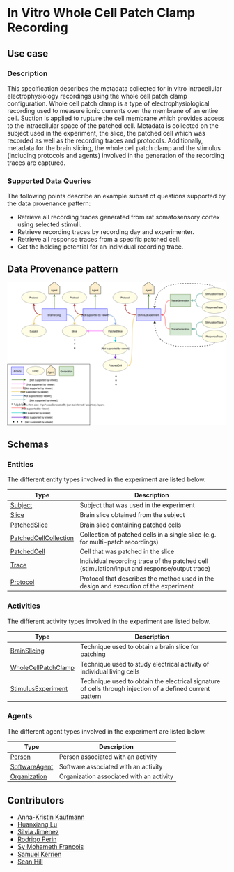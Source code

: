 # In Vitro Whole Cell Patch Clamp Recording

## Use case

### Description

This specification describes the metadata collected for in vitro intracellular electrophysiology recordings using the whole cell patch clamp 
configuration. Whole cell patch clamp is a type of electrophysiological recording used to measure ionic currents over the membrane of an entire cell. 
Suction is applied to rupture the cell membrane which provides access to the intracellular space of the patched cell. 
Metadata is collected on the subject used in the experiment, the slice, the patched cell 
which was recorded as well as the recording traces 
and protocols. Additionally, metadata for the brain slicing, the whole cell patch clamp and the stimulus (including protocols and agents) involved in the generation
of the recording traces are captured.

### Supported Data Queries

The following points describe an example subset of questions supported by the data provenance pattern:
 
* Retrieve all recording traces generated from rat somatosensory cortex using selected stimuli.
* Retrieve recording traces by recording day and experimenter.
* Retrieve all response traces from a specific patched cell.
* Get the holding potential for an individual recording trace.


## Data Provenance pattern

![In Vitro Whole Cell Patch Clamp Recording](../../../assets/provtemplates/wholecellpatchclamp-recording-prov-template.svg)

## Schemas

### Entities

The different entity types involved in the experiment are listed below.

| Type  | Description|
| -------------                                                             | ------------- |
| [Subject](https://bbp.epfl.ch/schemas/neuroshapes/class-subject.html)                            |     Subject that was used in the experiment     |
| [Slice](https://bbp.epfl.ch/schemas/neuroshapes/class-slice.html)                                |     Brain slice obtained from the subject      |
| [PatchedSlice](https://bbp.epfl.ch/schemas/neuroshapes/class-patchedslice.html)                  |     Brain slice containing patched cells      |
| [PatchedCellCollection](https://bbp.epfl.ch/schemas/neuroshapes/class-patchedcellcollection.html)|     Collection of patched cells in a single slice (e.g. for multi-patch recordings) |
| [PatchedCell](https://bbp.epfl.ch/schemas/neuroshapes/class-patchedcell.html)                    |     Cell that was patched in the slice      |
| [Trace](https://bbp.epfl.ch/schemas/neuroshapes/class-trace.html)                         |     Individual recording trace of the patched cell (stimulation/input and response/output trace)     |
| [Protocol](https://bbp.epfl.ch/schemas/neuroshapes/class-experimentalprotocol.html)                          |     Protocol that describes the method used in the design and execution of the experiment      |
    
### Activities

The different activity types involved in the experiment are listed below.

| Type  | Description|
| ------------- | ------------- |
| [BrainSlicing](https://bbp.epfl.ch/schemas/neuroshapes/class-brainslicing.html)                      |     Technique used to obtain a brain slice for patching      |
| [WholeCellPatchClamp](https://bbp.epfl.ch/schemas/neuroshapes/class-wholecellpatchclamp.html)        |     Technique used to study electrical activity of individual living cells    |
| [StimulusExperiment](https://bbp.epfl.ch/schemas/neuroshapes/class-stimulusexperiment.html)   |     Technique used to obtain the electrical signature of cells through injection of a defined current pattern |

### Agents

The different agent types involved in the experiment are listed below.

| Type  | Description|
| ------------- | ------------- |
| [Person](https://bbp.epfl.ch/schemas/neuroshapes/class-schemaperson.html)                                        |    Person associated with an activity      |
| [SoftwareAgent](https://bbp.epfl.ch/schemas/neuroshapes/class-provsoftwareagent.html)                          |    Software associated with an activity      |
| [Organization](https://bbp.epfl.ch/schemas/neuroshapes/class-schemaorganization.html)                            |    Organization associated with an activity      |

## Contributors

* [Anna-Kristin Kaufmann](mailto:anna-kristin.kaufmann@epfl.ch)
* [Huanxiang Lu](mailto:huanxiang.lu@epfl.ch)
* [Silvia Jimenez](mailto:silvia.jimenez@epfl.ch)
* [Rodrigo Perin](mailto:rodrigo.perin@epfl.ch)
* [Sy Mohameth Francois](mailto:mohameth.sy@epfl.ch)
* [Samuel Kerrien](mailto:samuel.kerrien@epfl.ch)
* [Sean Hill](mailto:sean.hill@epfl.ch)